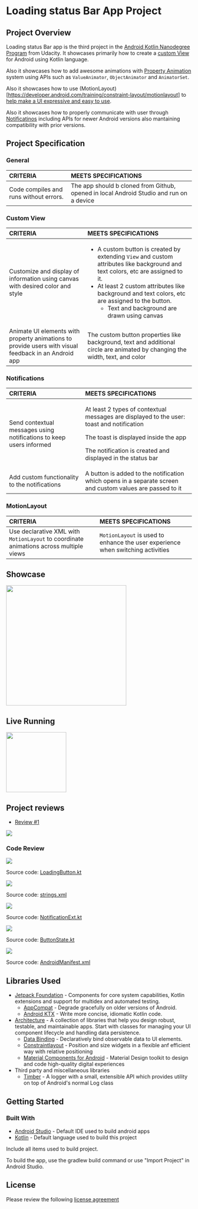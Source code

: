 # Loading status Bar App Project

## Project Overview

Loading status Bar app is the third project in the [Android Kotlin Nanodegree Program](https://www.udacity.com/course/android-kotlin-developer-nanodegree--nd940) from Udacity. It showcases primarily how to create a [custom View](https://developer.android.com/guide/topics/ui/custom-components) for Android using Kotlin language.

Also it showcases how to add awesome animations with [Property Animation](https://developer.android.com/guide/topics/graphics/prop-animation) system using APIs such as `ValueAnimator`, `ObjectAnimator` and `AnimatorSet`.

Also it showcases how to use (MotionLayout)[https://developer.android.com/training/constraint-layout/motionlayout] to [help make a UI expressive and easy to use](https://material.io/design/motion/understanding-motion.html).

Also it showcases how to properly communicate with user through [Notificatinos](https://developer.android.com/training/notify-user/build-notification) including APIs for newer Android versions also mantaining compatibility with prior versions.

## Project Specification

### General

| CRITERIA       | MEETS SPECIFICATIONS |
| :------------- | :---------- |
| Code compiles and runs without errors. | The app should b cloned from Github, opened in local Android Studio and run on a device |

### Custom View

| CRITERIA       | MEETS SPECIFICATIONS |
| :------------- | :---------- |
| Customize and display of information using canvas with desired color and style | <ul><li>A custom button is created by extending `View` and custom attributes like background and text colors, etc are assigned to it.</li><li>At least 2 custom attributes like background and text colors, etc are assigned to the button.<ul><li>Text and background are drawn using canvas</li></ul></li></ul> |
| Animate UI elements with property animations to provide users with visual feedback in an Android app | The custom button properties like background, text and additional circle are animated by changing the width, text, and color |

### Notifications

| CRITERIA       | MEETS SPECIFICATIONS |
| :------------- | :---------- |
| Send contextual messages using notifications to keep users informed | <p>At least 2 types of contextual messages are displayed to the user: toast and notification</p><p>The toast is displayed inside the app</p><p>The notification is created and displayed in the status bar</p> |
| Add custom functionality to the notifications | A button is added to the notification which opens in a separate screen and custom values are passed to it |

### MotionLayout

| CRITERIA       | MEETS SPECIFICATIONS |
| :------------- | :---------- |
| Use declarative XML with `MotionLayout` to coordinate animations across multiple views | `MotionLayout` is used to enhance the user experience when switching activities |

## Showcase

<div>
    <img src="./art/showcase/phone-portrait-showcase-01.gif" heigth="640" width="326">
</div>

## Live Running

<a href="https://appetize.io/app/q9c8gxkhdncgdzyw19mnm5du84?device=pixel4&scale=75&orientation=portrait&osVersion=10.0&deviceColor=black&autoplay=true" target="_blank"><img src="./art/live/Appetize-Pixel4.png" heigth="320" width="163"></a>

## Project reviews

- [Review #1](https://review.udacity.com/?utm_campaign=ret_000_auto_ndxxx_submission-reviewed&utm_source=blueshift&utm_medium=email&utm_content=reviewsapp-submission-reviewed&bsft_clkid=e4734692-7707-4e96-8d35-aba38b6b8b4f&bsft_uid=41fbbe1d-caad-4775-b74e-f4848e660feb&bsft_mid=ff5a8443-3050-4e0e-b861-6cbe936e358b&bsft_eid=6f154690-7543-4582-9be7-e397af208dbd&bsft_txnid=38b51cf8-d934-47a6-b74f-c3d4448345f3&bsft_link_id=2&bsft_mime_type=html&bsft_ek=2021-03-04T01%3A10%3A14Z&bsft_aaid=8d7e276e-4a10-41b2-8868-423fe96dd6b2&bsft_lx=2&bsft_tv=5#!/reviews/2792240)

<img src="./art/review/review.png">

### Code Review

<div>
    <img src="./art/review/code-review-01.png">
</div>

Source code: [LoadingButton.kt](https://github.com/filipebezerra/loading-status-bar-app-android-kotlin/blob/main/app/src/main/java/com/udacity/loading/LoadingButton.kt)

<div>
    <img src="./art/review/code-review-02.png">
</div>

Source code: [strings.xml](https://github.com/filipebezerra/loading-status-bar-app-android-kotlin/blob/main/app/src/main/res/values/strings.xml)

<div>
    <img src="./art/review/code-review-03.png">
</div>

Source code: [NotificationExt.kt](https://github.com/filipebezerra/loading-status-bar-app-android-kotlin/blob/main/app/src/main/java/com/udacity/util/ext/NotificationExt.kt)

<div>
    <img src="./art/review/code-review-04.png">
</div>

Source code: [ButtonState.kt](https://github.com/filipebezerra/loading-status-bar-app-android-kotlin/blob/main/app/src/main/java/com/udacity/loading/ButtonState.kt)

<div>
    <img src="./art/review/code-review-05.png">
</div>

Source code: [AndroidManifest.xml](https://github.com/filipebezerra/loading-status-bar-app-android-kotlin/blob/main/app/src/main/AndroidManifest.xml)

## Libraries Used

- [Jetpack Foundation](https://developer.android.com/jetpack/components) - Components for core system capabilities, Kotlin extensions and support for multidex and automated testing.
    - [AppCompat](https://developer.android.com/topic/libraries/support-library/packages#v7-appcompat) - Degrade gracefully on older versions of Android.
    - [Android KTX](https://developer.android.com/kotlin/ktx) - Write more concise, idiomatic Kotlin code.
- [Architecture](https://developer.android.com/jetpack/arch/) - A collection of libraries that help you design robust, testable, and maintainable apps. Start with classes for managing your UI component lifecycle and handling data persistence.
    - [Data Binding](https://developer.android.com/topic/libraries/data-binding/) - Declaratively bind observable data to UI elements.
    - [Constraintlayout](https://developer.android.com/jetpack/androidx/releases/constraintlayout) - Position and size widgets in a flexible anf efficient way with relative positioning
    - [Material Components for Android](https://github.com/material-components/material-components-android) - Material Design toolkit to design and code high-quality digital experiences
- Third party and miscellaneous libraries
    - [Timber](https://github.com/JakeWharton/timber) - A logger with a small, extensible API which provides utility on top of Android's normal Log class

## Getting Started

### Built With

* [Android Studio](https://developer.android.com/studio) - Default IDE used to build android apps
* [Kotlin](https://kotlinlang.org/) - Default language used to build this project

Include all items used to build project.

To build the app, use the gradlew build command or use "Import Project" in Android Studio.

## License
Please review the following [license agreement](https://bumptech.github.io/glide/dev/open-source-licenses.html)
